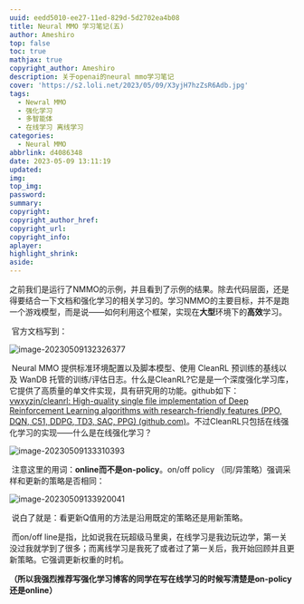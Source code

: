```yaml
---
uuid: eedd5010-ee27-11ed-829d-5d2702ea4b08
title: Neural MMO 学习笔记(五)
author: Ameshiro
top: false
toc: true
mathjax: true
copyright_author: Ameshiro
description: 关于openai的neural mmo学习笔记
cover: 'https://s2.loli.net/2023/05/09/X3yjH7hzZsR6Adb.jpg'
tags:
  - Newral MMO
  - 强化学习
  - 多智能体
  - 在线学习 离线学习
categories:
  - Neural MMO
abbrlink: d4086348
date: 2023-05-09 13:11:19
updated:
img:
top_img:
password:
summary:
copyright:
copyright_author_href:
copyright_url:
copyright_info:
aplayer:
highlight_shrink:
aside:
---
```


​		之前我们是运行了NMMO的示例，并且看到了示例的结果。除去代码层面，还是得要结合一下文档和强化学习的相关学习的。学习NMMO的主要目标，并不是跑一个游戏模型，而是说——如何利用这个框架，实现在**大型**环境下的**高效**学习。

​		官方文档写到：

![image-20230509132326377](https://s2.loli.net/2023/05/09/PSrYtQvomZzRqfH.png)

​		Neural MMO 提供标准环境配置以及脚本模型、使用 CleanRL 预训练的基线以及 WanDB 托管的训练/评估日志。什么是CleanRL?它是是一个深度强化学习库，它提供了高质量的单文件实现，具有研究用的功能。github如下： [vwxyzjn/cleanrl: High-quality single file implementation of Deep Reinforcement Learning algorithms with research-friendly features (PPO, DQN, C51, DDPG, TD3, SAC, PPG) (github.com)](https://github.com/vwxyzjn/cleanrl)。不过CleanRL只包括在线强化学习的实现——什么是在线强化学习？

![image-20230509133310393](https://s2.loli.net/2023/05/09/KbZY5jTpik73sXQ.png)

​		注意这里的用词：**online而不是on-policy**。on/off policy （同/异策略）强调采样和更新的策略是否相同：

![image-20230509133920041](https://s2.loli.net/2023/05/09/w9KZMWyN58gd3iB.png)

​		说白了就是：看更新Q值用的方法是沿用既定的策略还是用新策略。		

​		而on/off line是指，比如说我在玩超级马里奥，在线学习是我边玩边学，第一关没过我就学到了很多；而离线学习是我死了或者过了第一关后，我开始回顾并且更新策略。它强调更新权重的时机。

​		**（所以我强烈推荐写强化学习博客的同学在写在线学习的时候写清楚是on-policy还是online）**
